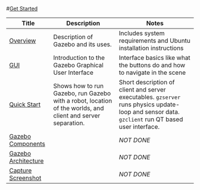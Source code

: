 #[Get Started][1]

|Title|Description|Notes|
|----|----|----|
|[Overview][6]|Description of Gazebo and its uses.|Includes system requirements and Ubuntu installation instructions|
|[GUI][7]|Introduction to the Gazebo Graphical User Interface|Interface basics like what the buttons do and how to navigate in the scene|
|[Quick Start][2]|Shows how to run Gazebo, run Gazebo with a robot, location of the worlds, and client and server separation.|Short description of client and server executables.  `gzserver` runs physics update-loop and sensor data.  `gzclient` run QT based user interface.|
|[Gazebo Components][3]||*NOT DONE*|
|[Gazebo Architecture][4]||*NOT DONE*|
|[Capture Screenshot][5]||*NOT DONE*|

[1]: http://gazebosim.org/tutorials?tut=quick_start&cat=get_started
[2]: ../gazebo_notes/quick_start.md
[3]: ../gazebo_notes/components.md
[4]: ../gazebo_notes/architecture.md
[5]: ../gazebo_notes/screenshot.md
[6]: http://gazebosim.org/tutorials?cat=guided_b&tut=guided_b1
[7]: http://gazebosim.org/tutorials?cat=guided_b&tut=guided_b2
